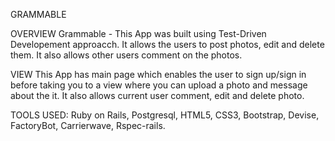 GRAMMABLE

OVERVIEW
Grammable - This App was built using Test-Driven Developement approacch. It allows the users to post photos, edit and delete them. It also allows other users comment on the photos.

VIEW
This App has main page which enables the user to sign up/sign in before taking you to a view where you can upload a photo and message about the it. It also allows current user comment, edit and delete photo.

TOOLS USED: Ruby on Rails, Postgresql, HTML5, CSS3, Bootstrap, Devise, FactoryBot, Carrierwave, Rspec-rails.